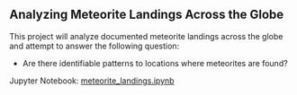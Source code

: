 ## Analyzing Meteorite Landings Across the Globe  
This project will analyze documented meteorite landings across the globe and attempt to answer the following question:
 - Are there identifiable patterns to locations where meteorites are found?

Jupyter Notebook: [meteorite_landings.ipynb](https://github.com/carl-schick-ds/meteorite-landings/blob/main/meteorite_landings.ipynb)
